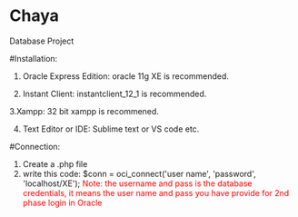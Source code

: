 # Chaya
Database Project

#Installation:
1. Oracle Express Edition: 
oracle 11g XE is recommended.

2. Instant Client:
instantclient_12_1 is recommended.

3.Xampp:
32 bit xampp is recommened. 

4. Text Editor or IDE:
Sublime text or VS code etc.

#Connection:
1. Create a .php file
2. write this code: $conn = oci_connect('user name', 'password', 'localhost/XE');
<span style="color:red"> Note: the username and pass is the database credentials, it means the user name and pass you have provide for 2nd phase login in Oracle </span>






